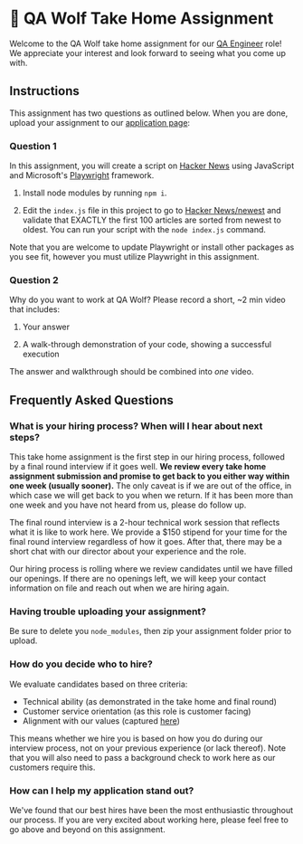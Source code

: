 # 🐺 QA Wolf Take Home Assignment

Welcome to the QA Wolf take home assignment for our [QA Engineer](https://www.task-wolf.com/apply-qae) role! We appreciate your interest and look forward to seeing what you come up with.

## Instructions

This assignment has two questions as outlined below. When you are done, upload your assignment to our [application page](https://www.task-wolf.com/apply-qae):


### Question 1

In this assignment, you will create a script on [Hacker News](https://news.ycombinator.com/) using JavaScript and Microsoft's [Playwright](https://playwright.dev/) framework. 

1. Install node modules by running `npm i`.

2. Edit the `index.js` file in this project to go to [Hacker News/newest](https://news.ycombinator.com/newest) and validate that EXACTLY the first 100 articles are sorted from newest to oldest. You can run your script with the `node index.js` command.

Note that you are welcome to update Playwright or install other packages as you see fit, however you must utilize Playwright in this assignment.

### Question 2

Why do you want to work at QA Wolf? Please record a short, ~2 min video that includes:

1. Your answer 

2. A walk-through demonstration of your code, showing a successful execution

The answer and walkthrough should be combined into *one* video.

## Frequently Asked Questions

### What is your hiring process? When will I hear about next steps?

This take home assignment is the first step in our hiring process, followed by a final round interview if it goes well. **We review every take home assignment submission and promise to get back to you either way within one week (usually sooner).** The only caveat is if we are out of the office, in which case we will get back to you when we return. If it has been more than one week and you have not heard from us, please do follow up.

The final round interview is a 2-hour technical work session that reflects what it is like to work here. We provide a $150 stipend for your time for the final round interview regardless of how it goes. After that, there may be a short chat with our director about your experience and the role.

Our hiring process is rolling where we review candidates until we have filled our openings. If there are no openings left, we will keep your contact information on file and reach out when we are hiring again.

### Having trouble uploading your assignment?
Be sure to delete you `node_modules`, then zip your assignment folder prior to upload. 

### How do you decide who to hire?

We evaluate candidates based on three criteria:

- Technical ability (as demonstrated in the take home and final round)
- Customer service orientation (as this role is customer facing)
- Alignment with our values (captured [here](https://www.notion.so/qawolf/QA-Wolf-QA-Engineer-Remote-156203a1e476459ea5e6ffca972d0efe))

This means whether we hire you is based on how you do during our interview process, not on your previous experience (or lack thereof). Note that you will also need to pass a background check to work here as our customers require this.

### How can I help my application stand out?

We've found that our best hires have been the most enthusiastic throughout our process. If you are very excited about working here, please feel free to go above and beyond on this assignment.
